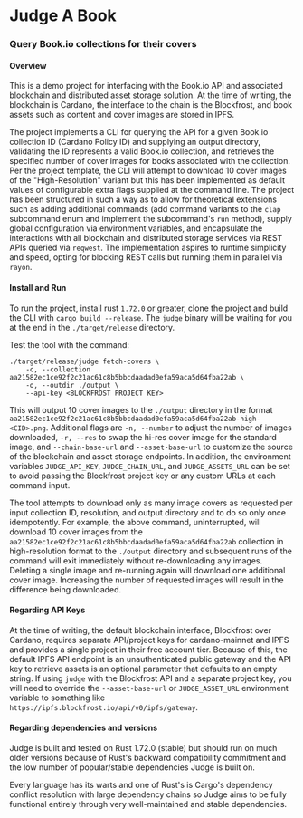 # Judge A Book
### Query Book.io collections for their covers

#### Overview

This is a demo project for interfacing with the Book.io API and associated
blockchain and distributed asset storage solution. At the time of writing,
the blockchain is Cardano, the interface to the chain is the Blockfrost, and
book assets such as content and cover images are stored in IPFS.

The project implements a CLI for querying the API for a given Book.io collection
ID (Cardano Policy ID) and supplying an output directory, validating the ID
represents a valid Book.io collection, and retrieves the specified number of cover
images for books associated with the collection. Per the project template, the CLI will
attempt to download 10 cover images of the "High-Resolution" variant but this has
been implemented as default values of configurable extra flags supplied at the command
line. The project has been structured in such a way as to allow for theoretical
extensions such as adding additional commands (add command variants to the `clap`
subcommand enum and implement the subcommand's `run` method), supply global
configuration via environment variables, and encapsulate the interactions with all
blockchain and distributed storage services via REST APIs queried via `reqwest`.
The implementation aspires to runtime simplicity and speed, opting for blocking
REST calls but running them in parallel via `rayon`.

#### Install and Run

To run the project, install rust `1.72.0` or greater, clone the project and build the
CLI with `cargo build --release`. The `judge` binary will be waiting for you at the
end in the `./target/release` directory.

Test the tool with the command:
```
./target/release/judge fetch-covers \
    -c, --collection aa21582ec1ce92f2c21ac61c8b5bbcdaadad0efa59aca5d64fba22ab \
    -o, --outdir ./output \
    --api-key <BLOCKFROST PROJECT KEY>
```

This will output 10 cover images to the `./output` directory in the format
`aa21582ec1ce92f2c21ac61c8b5bbcdaadad0efa59aca5d64fba22ab-high-<CID>.png`.
Additional flags are `-n, --number` to adjust the number of images downloaded,
`-r, --res` to swap the hi-res cover image for the standard image, and `--chain-base-url`
and `--asset-base-url` to customize the source of the blockchain and asset storage
endpoints. In addition, the environment variables `JUDGE_API_KEY`, `JUDGE_CHAIN_URL`, and
`JUDGE_ASSETS_URL` can be set to avoid passing the Blockfrost project key or any custom
URLs at each command input.

The tool attempts to download only as many image covers as requested per input collection
ID, resolution, and output directory and to do so only once idempotently. For example, the
above command, uninterrupted, will download 10 cover images from the `aa21582ec1ce92f2c21ac61c8b5bbcdaadad0efa59aca5d64fba22ab`
collection in high-resolution format to the `./output` directory and subsequent runs of the
command will exit immediately without re-downloading any images. Deleting a single image and
re-running again will download one additional cover image. Increasing the number of requested
images will result in the difference being downloaded.


#### Regarding API Keys
At the time of writing, the default blockchain interface, Blockfrost over Cardano, requires
separate API/project keys for cardano-mainnet and IPFS and provides a single project in their
free account tier. Because of this, the default IPFS API endpoint is an unauthenticated public
gateway and the API key to retrieve assets is an optional parameter that defaults to an empty
string. If using `judge` with the Blockfrost API and a separate project key, you will need to
override the `--asset-base-url` or `JUDGE_ASSET_URL` environment variable to something like
`https://ipfs.blockfrost.io/api/v0/ipfs/gateway`.

#### Regarding dependencies and versions
Judge is built and tested on Rust 1.72.0 (stable) but should run on much older versions because
of Rust's backward compatibility commitment and the low number of popular/stable dependencies
Judge is built on.

Every language has its warts and one of Rust's is Cargo's dependency conflict resolution with
large dependency chains so Judge aims to be fully functional entirely through very well-maintained
and stable dependencies.
